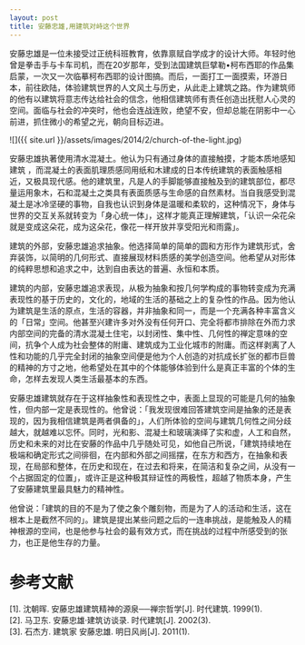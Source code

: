 ```yaml
---
layout: post
title: 安藤忠雄,用建筑对峙这个世界
---
```


安藤忠雄是一位未接受过正统科班教育，依靠禀赋自学成才的设计大师。年轻时他曾是拳击手与卡车司机，而在20岁那年，受到法国建筑巨擘勒•柯布西耶的作品集启蒙，一次又一次临摹柯布西耶的设计图搞。而后，一面打工一面摸索，环游日本，前往欧陆，体验建筑世界的人文风土与历史，从此走上建筑之路。作为建筑师的他有以建筑将意志传达给社会的信念，他相信建筑师有责任创造出抚慰人心灵的空间。面临与社会的冲突时，他也会连战连败，绝望不安，但却总能在阴影中一心前进，抓住微小的希望之光，朝向目标迈进。

![]({{ site.url }}/assets/images/2014/2/church-of-the-light.jpg)

安藤忠雄执著使用清水混凝土。他认为只有通过身体的直接触摸，才能本质地感知建筑 ，而混凝土的表面肌理质感同用纸和木建成的日本传统建筑的表面触感相近，又极具现代感。他的建筑里，凡是人的手脚能够直接触及到的建筑部位，都尽量运用象木，石和混凝土之类具有表面质感与生命感的自然素材。当自我感受到混凝土是冰冷坚硬的事物，自我也认识到身体是温暖和柔软的，这种情况下，身体与世界的交互关系就转变为「身心统一体」，这样才能真正理解建筑，「认识一朵花朵就是变成这朵花，成为这朵花，像花一样开放并享受阳光和雨露」。

建筑的外部，安藤忠雄追求抽象。他选择简单的简单的圆和方形作为建筑形式，舍弃装饰，以简明的几何形式、直接展现材料质感的美学创造空间。他希望从对形体的纯粹思想和追求之中，达到自由表达的普遍、永恒和本质。

建筑的内部，安藤忠雄追求表现，从极为抽象和按几何学构成的事物转变成为充满表现性的基于历史的，文化的，地域的生活的基础之上的复杂性的作品。因为他认为建筑是生活的原点，生活的容器，并非抽象和同一，而是一个充满各种丰富含义的「日常」空间。他甚至兴建许多对外没有任何开口、完全将都市排除在外而力求内部空间的完备的清水混凝土住宅，以封闭性、集中性、几何性的禅定意味的空间，抗争个人成为社会整体的附庸、建筑成为工业化城市的附庸。而这样剥离了人性和功能的几乎完全封闭的抽象空间便是他为个人创造的对抗成长扩张的都市巨兽的精神的方寸之地，他希望处在其中的个体能够体验到什么是真正丰富的个体的生命，怎样去发现人类生活最基本的东西。

安藤忠雄建筑就存在于这样抽象性和表现性之中，表面上显现的可能是几何的抽象性，但内部一定是表现性的。他曾说：「我发现很难回答建筑空间是抽象的还是表现的，因为我相信建筑是两者俱备的」，人们所体验的空间与建筑几何性之间分歧越大，就越难以忘怀。同时，光和影、混凝土和玻璃演绎了实和虚，人工和自然，历史和未来的对比在安藤的作品中几乎随处可见，如他自己所说，「建筑持续地在极端和确定形式之间徘徊，在内部和外部之间摇摆，在东方和西方，在抽象和表现，在局部和整体，在历史和现在，在过去和将来，在简洁和复杂之间，从没有一个占据固定的位置」，或许正是这种极其辩证性的两极性，超越了物质本身，产生了安藤建筑里最具魅力的精神性。

他曾说：「建筑的目的不是为了使之象个雕刻物，而是为了人的活动和生活，这在根本上是截然不同的」。建筑是提出某些问题之后的一连串挑战，是能触及人的精神根源的空间，也是他参与社会的最有效方式，而在挑战的过程中所感受到的张力，也正是他生存的力量。

# 参考文献
[1]. 沈朝晖. 安藤忠雄建筑精神的源泉──禅宗哲学[J]. 时代建筑. 1999(1).  
[2]. 马卫东. 安藤忠雄·建筑访谈录. 时代建筑[J]. 2002(3).  
[3]. 石杰方. 建筑家 安藤忠雄. 明日风尚[J]. 2011(1).
